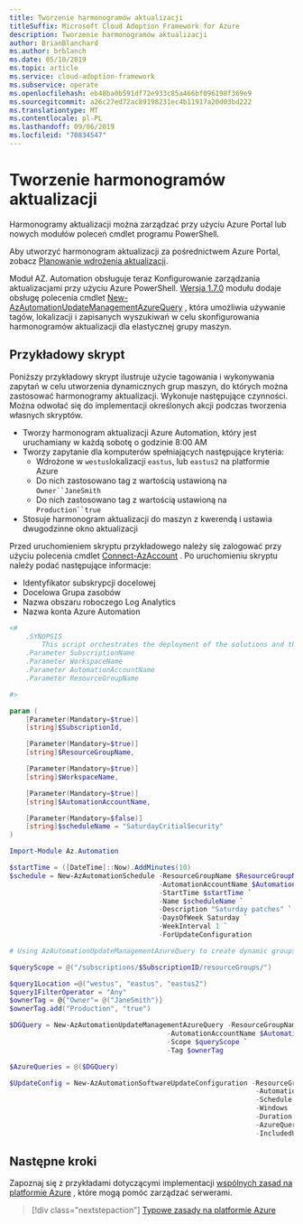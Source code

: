 ```yaml
---
title: Tworzenie harmonogramów aktualizacji
titleSuffix: Microsoft Cloud Adoption Framework for Azure
description: Tworzenie harmonogramów aktualizacji
author: BrianBlanchard
ms.author: brblanch
ms.date: 05/10/2019
ms.topic: article
ms.service: cloud-adoption-framework
ms.subservice: operate
ms.openlocfilehash: eb48ba0b591df72e933c85a466bf096198f369e9
ms.sourcegitcommit: a26c27ed72ac89198231ec4b11917a20d03bd222
ms.translationtype: MT
ms.contentlocale: pl-PL
ms.lasthandoff: 09/06/2019
ms.locfileid: "70834547"
---
```

# <a name="create-update-schedules"></a>Tworzenie harmonogramów aktualizacji

Harmonogramy aktualizacji można zarządzać przy użyciu Azure Portal lub nowych modułów poleceń cmdlet programu PowerShell.

Aby utworzyć harmonogram aktualizacji za pośrednictwem Azure Portal, zobacz [Planowanie wdrożenia aktualizacji](/azure/automation/automation-tutorial-update-management#schedule-an-update-deployment).

Moduł AZ. Automation obsługuje teraz Konfigurowanie zarządzania aktualizacjami przy użyciu Azure PowerShell. [Wersja 1.7.0](https://www.powershellgallery.com/packages/Az/1.7.0) modułu dodaje obsługę polecenia cmdlet [New-AzAutomationUpdateManagementAzureQuery](/powershell/module/az.automation/new-azautomationupdatemanagementazurequery?view=azps-1.7.0) , która umożliwia używanie tagów, lokalizacji i zapisanych wyszukiwań w celu skonfigurowania harmonogramów aktualizacji dla elastycznej grupy maszyn.

## <a name="example-script"></a>Przykładowy skrypt

Poniższy przykładowy skrypt ilustruje użycie tagowania i wykonywania zapytań w celu utworzenia dynamicznych grup maszyn, do których można zastosować harmonogramy aktualizacji. Wykonuje następujące czynności. Można odwołać się do implementacji określonych akcji podczas tworzenia własnych skryptów.

- Tworzy harmonogram aktualizacji Azure Automation, który jest uruchamiany w każdą sobotę o godzinie 8:00 AM
- Tworzy zapytanie dla komputerów spełniających następujące kryteria:
  - Wdrożone w `westus`lokalizacji `eastus`, lub `eastus2` na platformie Azure
  - Do nich zastosowano tag z wartością ustawioną na `Owner``JaneSmith`
  - Do nich zastosowano tag z wartością ustawioną na `Production``true`
- Stosuje harmonogram aktualizacji do maszyn z kwerendą i ustawia dwugodzinne okno aktualizacji

Przed uruchomieniem skryptu przykładowego należy się zalogować przy użyciu polecenia cmdlet [Connect-AzAccount](https://docs.microsoft.com/powershell/module/az.accounts/connect-azaccount?view=azps-2.1.0) . Po uruchomieniu skryptu należy podać następujące informacje:

- Identyfikator subskrypcji docelowej
- Docelowa Grupa zasobów
- Nazwa obszaru roboczego Log Analytics
- Nazwa konta Azure Automation

```powershell
<#
    .SYNOPSIS
        This script orchestrates the deployment of the solutions and the agents.
    .Parameter SubscriptionName
    .Parameter WorkspaceName
    .Parameter AutomationAccountName
    .Parameter ResourceGroupName

#>

param (
    [Parameter(Mandatory=$true)]
    [string]$SubscriptionId,

    [Parameter(Mandatory=$true)]
    [string]$ResourceGroupName,

    [Parameter(Mandatory=$true)]
    [string]$WorkspaceName,

    [Parameter(Mandatory=$true)]
    [string]$AutomationAccountName,

    [Parameter(Mandatory=$false)]
    [string]$scheduleName = "SaturdayCritialSecurity"
)

Import-Module Az.Automation

$startTime = ([DateTime]::Now).AddMinutes(10)
$schedule = New-AzAutomationSchedule -ResourceGroupName $ResourceGroupName `
                                     -AutomationAccountName $AutomationAccountName `
                                     -StartTime $startTime `
                                     -Name $scheduleName `
                                     -Description "Saturday patches" `
                                     -DaysOfWeek Saturday `
                                     -WeekInterval 1 `
                                     -ForUpdateConfiguration

# Using AzAutomationUpdateManagementAzureQuery to create dynamic groups.

$queryScope = @("/subscriptions/$SubscriptionID/resourceGroups/")

$query1Location =@("westus", "eastus", "eastus2")
$query1FilterOperator = "Any"
$ownerTag = @{"Owner"= @("JaneSmith")}
$ownerTag.add("Production", "true")

$DGQuery = New-AzAutomationUpdateManagementAzureQuery -ResourceGroupName $ResourceGroupName `
                                       -AutomationAccountName $AutomationAccountName `
                                       -Scope $queryScope `
                                       -Tag $ownerTag

$AzureQueries = @($DGQuery)

$UpdateConfig = New-AzAutomationSoftwareUpdateConfiguration -ResourceGroupName $ResourceGroupName `
                                                             -AutomationAccountName $AutomationAccountName `
                                                             -Schedule $schedule `
                                                             -Windows `
                                                             -Duration (New-TimeSpan -Hours 2) `
                                                             -AzureQuery $AzureQueries `
                                                             -IncludedUpdateClassification Security,Critical
```

## <a name="next-steps"></a>Następne kroki

Zapoznaj się z przykładami dotyczącymi implementacji [wspólnych zasad na platformie Azure](./common-policies.md) , które mogą pomóc zarządzać serwerami.

> [!div class="nextstepaction"]
> [Typowe zasady na platformie Azure](./common-policies.md)
